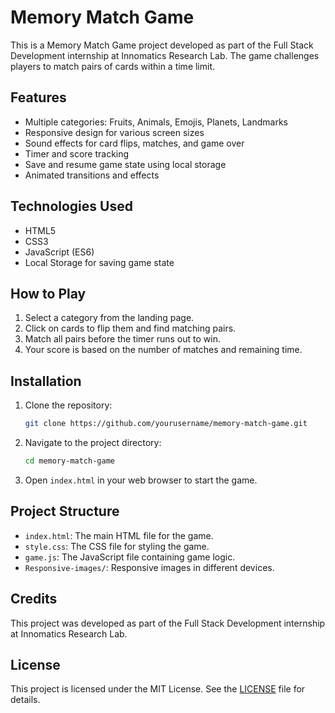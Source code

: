 # Memory Match Game

This is a Memory Match Game project developed as part of the Full Stack Development internship at Innomatics Research Lab. The game challenges players to match pairs of cards within a time limit.

## Features

- Multiple categories: Fruits, Animals, Emojis, Planets, Landmarks
- Responsive design for various screen sizes
- Sound effects for card flips, matches, and game over
- Timer and score tracking
- Save and resume game state using local storage
- Animated transitions and effects

## Technologies Used

- HTML5
- CSS3
- JavaScript (ES6)
- Local Storage for saving game state

## How to Play

1. Select a category from the landing page.
2. Click on cards to flip them and find matching pairs.
3. Match all pairs before the timer runs out to win.
4. Your score is based on the number of matches and remaining time.

## Installation

1. Clone the repository:
   ```bash
   git clone https://github.com/yourusername/memory-match-game.git
   ```
2. Navigate to the project directory:
   ```bash
   cd memory-match-game
   ```
3. Open `index.html` in your web browser to start the game.

## Project Structure

- `index.html`: The main HTML file for the game.
- `style.css`: The CSS file for styling the game.
- `game.js`: The JavaScript file containing game logic.
- `Responsive-images/`: Responsive images in different devices.

## Credits

This project was developed as part of the Full Stack Development internship at Innomatics Research Lab.

## License

This project is licensed under the MIT License. See the [LICENSE](LICENSE) file for details.
